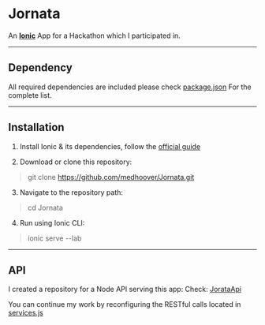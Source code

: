 Jornata
===================

An [**Ionic**](https://ionicframework.com) App for a Hackathon which I participated in.

----------

Dependency
-------------

All required dependencies are included please check [package.json](https://github.com/medhoover/Jornata/blob/master/package.json)
For the complete list.

----------

Installation
-------------------

 1. Install Ionic & its dependencies, follow the [official guide](http://ionicframework.com/docs/guide/installation.html)

 2. Download or clone this repository:
> git clone https://github.com/medhoover/Jornata.git

 3. Navigate to the repository path:
> cd Jornata

 4. Run using Ionic CLI:
> ionic serve --lab 

----------

API
-------------------

I created a repository for a Node API serving this app:
Check: [JorataApi](https://github.com/medhoover/JornataApi) 

You can continue my work by reconfiguring the RESTful calls located in [services.js](https://github.com/medhoover/Jornata/blob/master/www/js/services.js)
